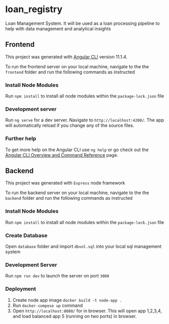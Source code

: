 # loan_registry
Loan Management System. It will be used as a loan processing pipeline to help with data management and analytical insights

## Frontend

This project was generated with [Angular CLI](https://github.com/angular/angular-cli) version 11.1.4.

To run the frontend server on your local machine, navigate to the the `frontend` folder and run the following commands as instructed

### Install Node Modules

Run `npm install` to install all node modules within the `package-lock.json` file


### Development server

Run `ng serve` for a dev server. Navigate to `http://localhost:4200/`. The app will automatically reload if you change any of the source files.

### Further help

To get more help on the Angular CLI use `ng help` or go check out the [Angular CLI Overview and Command Reference](https://angular.io/cli) page.

## Backend

This project was generated with `Express` node framework

To run the backend server on your local machine, navigate to the the `backend` folder and run the following commands as instructed

### Install Node Modules

Run `npm install` to install all node modules within the `package-lock.json` file

### Create Database 

Open `database` folder and import `dbvol.sql` into your local sql management system

### Development Server

Run `npm run dev` to launch the server on port `3000`

### Deployment

1. Create node app image  `docker build -t node-app .` 
2. Run `docker-compose up` command
3. Open `http://localhost:8080/` for  in browser. This will open app 1,2,3,4, and load balanced app 5 (running on two ports) in browser.
